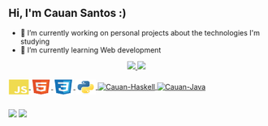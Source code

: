 ## Hi, I'm Cauan Santos :)

- 🔭 I’m currently working on personal projects about the technologies I'm studying
- 🌱 I’m currently learning Web development


<div align="center">
  <a href="https://github.com/CauanS29">
  <img height="180em" src="https://github-readme-stats.vercel.app/api?username=CauanS29&show_icons=true&theme=dark&include_all_commits=true&count_private=true"/>
  <img height="180em" src="https://github-readme-stats.vercel.app/api/top-langs/?username=CauanS29&layout=compact&langs_count=9&theme=dark"/>
</div>
  
 <div style="display: inline_block"><br>
  <img align="center" alt="Cauan-Js" height="30" width="40" src="https://raw.githubusercontent.com/devicons/devicon/master/icons/javascript/javascript-plain.svg">
  <img align="center" alt="Cauan-HTML" height="30" width="40" src="https://raw.githubusercontent.com/devicons/devicon/master/icons/html5/html5-original.svg">
  <img align="center" alt="Cauan-CSS" height="30" width="40" src="https://raw.githubusercontent.com/devicons/devicon/master/icons/css3/css3-original.svg">
  <img align="center" alt="Cauan-Python" height="30" width="40" src="https://raw.githubusercontent.com/devicons/devicon/master/icons/python/python-original.svg">
  <img align="center" alt="Cauan-Haskell" height="30" width="40" src="https://cdn.jsdelivr.net/gh/devicons/devicon/icons/haskell/haskell-original.svg">
  <img align="center" alt="Cauan-Java" height="30" width="40" src="https://cdn.jsdelivr.net/gh/devicons/devicon/icons/java/java-original-wordmark.svg"/>


</div>
  
  ##
 
 <div>
   <a href = "mailto:cauansantos043@gmail.com"><img src="https://img.shields.io/badge/-Gmail-%23333?style=for-the-badge&logo=gmail&logoColor=white" target="_blank"></a>
   <a href="https://www.linkedin.com/in/cauan-santos-a95678220/" target="_blank"><img src="https://img.shields.io/badge/-LinkedIn-%230077B5?style=for-the-badge&logo=linkedin&logoColor=white" target="_blank"></a> 
  </div>
